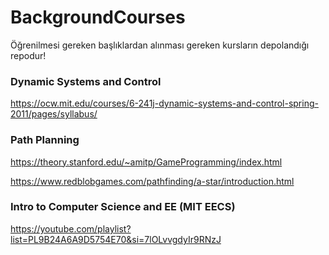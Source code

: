 # BackgroundCourses
Öğrenilmesi gereken başlıklardan alınması gereken kursların depolandığı repodur!

### Dynamic Systems and Control

https://ocw.mit.edu/courses/6-241j-dynamic-systems-and-control-spring-2011/pages/syllabus/


### Path Planning

https://theory.stanford.edu/~amitp/GameProgramming/index.html

https://www.redblobgames.com/pathfinding/a-star/introduction.html


### Intro to Computer Science and EE (MIT EECS)

https://youtube.com/playlist?list=PL9B24A6A9D5754E70&si=7lOLvvgdyIr9RNzJ
